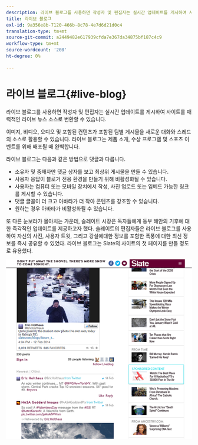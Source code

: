 ```yaml
---
description: 라이브 블로그를 사용하면 작성자 및 편집자는 실시간 업데이트를 게시하여 사이트를 매력적인 라이브 뉴스 소스로 변환할 수 있습니다.
title: 라이브 블로그
exl-id: 9a356e8b-7120-466b-8c78-4e7d6d21d0c4
translation-type: tm+mt
source-git-commit: a2449482e617939cfda7e367da34875bf187c4c9
workflow-type: tm+mt
source-wordcount: '208'
ht-degree: 0%

---
```


# 라이브 블로그{#live-blog}

라이브 블로그를 사용하면 작성자 및 편집자는 실시간 업데이트를 게시하여 사이트를 매력적인 라이브 뉴스 소스로 변환할 수 있습니다.

이미지, 비디오, 오디오 및 포함된 컨텐츠가 포함된 팀별 게시물을 새로운 대화와 스레드의 소스로 활용할 수 있습니다. 라이브 블로그는 제품 소개, 수상 프로그램 및 스포츠 이벤트를 위해 배포될 때 완벽합니다.

라이브 블로그는 다음과 같은 방법으로 댓글과 다릅니다.

* 소유자 및 중재자만 댓글 상자를 보고 최상위 게시물을 만들 수 있습니다.
* 사용자 응답이 블로거 전용 환경을 만들기 위해 비활성화될 수 있습니다.
* 사용자는 컴퓨터 또는 모바일 장치에서 작성, 사진 업로드 또는 임베드 가능한 링크를 게시할 수 있습니다.
* 댓글 글꼴이 더 크고 아바타가 더 작아 콘텐츠를 강조할 수 있습니다.
* 원하는 경우 아바타가 비활성화될 수 있습니다.

또 다른 눈보라가 몰아치는 가운데, 슬레이트 시장은 독자들에게 동부 해안의 기후에 대한 즉각적인 업데이트를 제공하고자 했다. 슬레이트의 편집자들은 라이브 블로그를 사용하여 자신의 사진, 사용자 트윗, 그리고 강설에대한 정보를 포함한 폭풍에 대한 최신 정보를 즉시 공유할 수 있었다. 라이브 블로그는 Slate의 사이트의 첫 페이지를 만들 정도로 유용했다.

![](assets/LiveBlogSlate_example.png)

